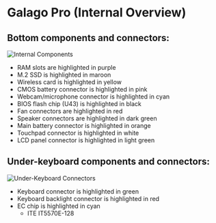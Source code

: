 # Galago Pro (Internal Overview)

## Bottom components and connectors:

![Internal Components](./img/components-highlighted.webp)

- RAM slots are highlighted in purple
- M.2 SSD is highlighted in maroon
- Wireless card is highlighted in yellow
- CMOS battery connector is highlighted in pink
- Webcam/microphone connector is highlighted in cyan
- BIOS flash chip (U43) is highlighted in black
- Fan connectors are highlighted in red
- Speaker connectors are highlighted in dark green
- Main battery connector is highlighted in orange
- Touchpad connector is highlighted in white
- LCD panel connector is highlighted in light green

## Under-keyboard components and connectors:

![Under-Keyboard Connectors](./img/under-keyboard.webp)

- Keyboard connector is highlighted in green
- Keyboard backlight connector is highlighted in red
- EC chip is highlighted in cyan
  - ITE IT5570E-128
